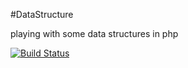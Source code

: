 #DataStructure

playing with some data structures in php

[![Build Status](https://travis-ci.org/kpacha/datastructure.png?branch=master)](https://travis-ci.org/kpacha/datastructure)